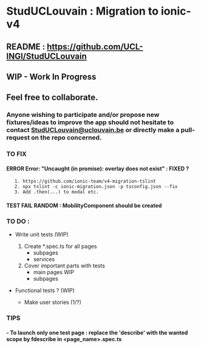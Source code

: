 # StudUCLouvain : Migration to ionic-v4
## README :  https://github.com/UCL-INGI/StudUCLouvain
## WIP - Work In Progress
## Feel free to collaborate.
### Anyone wishing to participate and/or propose new fixtures/ideas to improve the app should not hesitate to contact StudUCLouvain@uclouvain.be or directly make a pull-request on the repo concerned.

### TO FIX
#### ERROR Error: "Uncaught (in promise): overlay does not exist" : FIXED ?
       1. https://github.com/ionic-team/v4-migration-tslint
       2. npx tslint -c ionic-migration.json -p tsconfig.json --fix
       3. Add .then(...) to modal etc.

#### TEST FAIL RANDOM : MobilityComponent should be created


### TO DO :

- Write unit tests (WIP)

  1. Create \*.spec.ts for all pages
     - subpages
     - services
  2. Cover important parts with tests
     - main pages WIP
     - subpages

- Functional tests ? (WIP)

  * Make user stories (1/?)


### TIPS
#### - To launch only one test page : replace the 'describe' with the wanted scope by fdescribe in <page_name>.spec.ts
